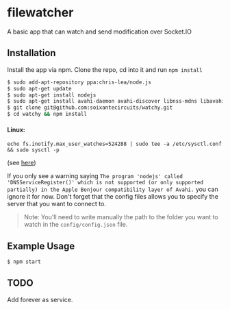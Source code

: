 # filewatcher

A basic app that can watch and send modification over Socket.IO



## Installation

Install the app via npm. Clone the repo, cd into it and run `npm install`

``` bash
$ sudo add-apt-repository ppa:chris-lea/node.js
$ sudo apt-get update
$ sudo apt-get install nodejs
$ sudo apt-get install avahi-daemon avahi-discover libnss-mdns libavahi-compat-libdnssd-dev curl build-essential
$ git clone git@github.com:soixantecircuits/watchy.git
$ cd watchy && npm install
```

#### Linux:
```
echo fs.inotify.max_user_watches=524288 | sudo tee -a /etc/sysctl.conf && sudo sysctl -p
```
(see [here](http://stackoverflow.com/questions/16748737/grunt-watch-error-waiting-fatal-error-watch-enospc))

If you only see a warning saying `The program 'nodejs' called 'DNSServiceRegister()' which is not supported (or only supported partially) in the Apple Bonjour compatibility layer of Avahi.` you can ignore it for now. Don't forget that the config files allows you to specify the server that you want to connect to.

> Note:
> You'll need to write manually the path to the folder you want to watch in the `config/config.json` file.

## Example Usage

``` bash
$ npm start
```

## TODO

Add forever as service.
